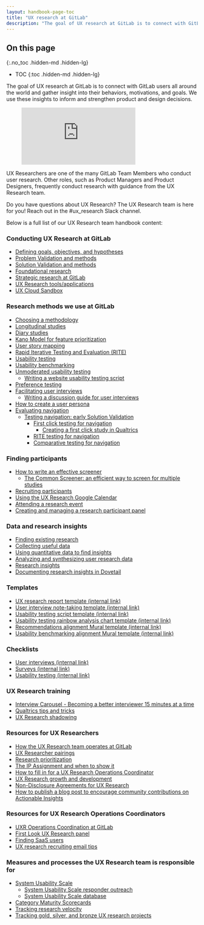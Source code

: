 ```yaml
---
layout: handbook-page-toc
title: "UX research at GitLab"
description: "The goal of UX research at GitLab is to connect with GitLab users all around the world and gather insight into their behaviors, motivations, and goals."
---
```


## On this page
{:.no_toc .hidden-md .hidden-lg}

- TOC
{:toc .hidden-md .hidden-lg}

The goal of UX research at GitLab is to connect with GitLab users all around the world and gather insight into their behaviors, motivations, and goals. We use these insights to inform and strengthen product and design decisions.

<!-- blank line -->
<figure class="video_container">
  <iframe src="https://www.youtube.com/embed/EQ750KX_6nU" frameborder="0" allowfullscreen="true"> </iframe>
</figure>
<!-- blank line -->

UX Researchers are one of the many GitLab Team Members who conduct user research. Other roles, such as Product Managers and Product Designers, frequently conduct research with guidance from the UX Research team.

Do you have questions about UX Research? The UX Research team is here for you! Reach out in the #ux_research Slack channel.

Below is a full list of our UX Research team handbook content:

### Conducting UX Research at GitLab

- [Defining goals, objectives, and hypotheses](/handbook/product/ux/ux-research/defining-goals-objectives-and-hypotheses/)
- [Problem Validation and methods](/handbook/product/ux/ux-research/problem-validation-and-methods/)
- [Solution Validation and methods](/handbook/product/ux/ux-research/solution-validation-and-methods/)
- [Foundational research](/handbook/product/ux/ux-research/foundational-research/)
- [Strategic research at GitLab](/handbook/product/ux/ux-research/strategic-research-at-gitlab/)
- [UX Research tools/applications](/handbook/product/ux/ux-research/research-tools/)
- [UX Cloud Sandbox](/handbook/product/ux/ux-research/ux-cloud-sandbox/)

### Research methods we use at GitLab

- [Choosing a methodology](/handbook/product/ux/ux-research/choosing-a-research-methodology/)
- [Longitudinal studies](/handbook/product/ux/ux-research/longitudinal-studies/)
- [Diary studies](/handbook/product/ux/ux-research/diary-studies/)
- [Kano Model for feature prioritization](/handbook/product/ux/ux-research/kano-model/)
- [User story mapping](/handbook/product/ux/ux-research/user-story-mapping/)
- [Rapid Iterative Testing and Evaluation (RITE)](/handbook/product/ux/ux-research/rite/)
- [Usability testing](/handbook/product/ux/ux-research/usability-testing/)
- [Usability benchmarking](/handbook/product/ux/ux-research/usability-benchmarking/)
- [Unmoderated usability testing](/handbook/product/ux/ux-research/unmoderated-testing/)
     - [Writing a website usability testing script](/handbook/product/ux/ux-research/writing-usability-testing-script/)
- [Preference testing](/handbook/product/ux/ux-research/preference-testing/)
- [Facilitating user interviews](/handbook/product/ux/ux-research/facilitating-user-interviews/)
     - [Writing a discussion guide for user interviews](/handbook/product/ux/ux-research/discussion-guide-user-interviews/)
- [How to create a user persona](/handbook/product/ux/persona-creation/)
- [Evaluating navigation](/handbook/product/ux/ux-research/evaluating-navigation/)
     - [Testing navigation: early Solution Validation](/handbook/product/ux/ux-research/early-solution-validation-process-for-navigation/)
         - [First click testing for navigation](/handbook/product/ux/ux-research/first-click-testing/)
              - [Creating a first click study in Qualtrics](/handbook/product/ux/ux-research/creating-first-click-study-qualtrics/)
         - [RITE testing for navigation](/handbook/product/ux/ux-research/using-rite-to-test-navigation/)
         - [Comparative testing for navigation](/handbook/product/ux/ux-research/comparative-testing-for-navigation/)

### Finding participants

- [How to write an effective screener](/handbook/product/ux/ux-research/write-effective-screener/)
     - [The Common Screener: an efficient way to screen for multiple studies](/handbook/product/ux/ux-research/recruiting-participants/common-screener/)
- [Recruiting participants](/handbook/product/ux/ux-research/recruiting-participants/)
- [Using the UX Research Google Calendar](/handbook/product/ux/ux-research/ux-research-google-calendar/)
- [Attending a research event](/handbook/product/ux/ux-research/attending-a-research-event/)
- [Creating and managing a research participant panel](/handbook/product/ux/ux-research/research-panel-management/)

### Data and research insights

- [Finding existing research](/handbook/product/ux/ux-research/finding-existing-research/)
- [Collecting useful data](/handbook/product/ux/ux-research/collecting-useful-data/)
- [Using quantitative data to find insights](/handbook/product/ux/ux-research/quantitative-data/)
- [Analyzing and synthesizing user research data](/handbook/product/ux/ux-research/analyzing-research-data/)
- [Research insights](/handbook/product/ux/ux-research/research-insights/)
- [Documenting research insights in Dovetail](/handbook/product/ux/dovetail/)

### Templates

- [UX research report template (internal link)](https://docs.google.com/presentation/d/1E8eZpf0T3p6Wf-aEmLjIOFZ_6jdvxc4eySwQ6FnHCZs/copy)
- [User interview note-taking template (internal link)](https://docs.google.com/spreadsheets/d/1_zFp_WXg9jM84dBqv4ARPFTtwPlJGxAi_IVDeED8VFY/copy)
- [Usability testing script template (internal link)](https://docs.google.com/document/d/15tvKXmFUxOT7fo550efuFLQ_ZSDZ2fyuVX_XTQSDBJk/copy)
- [Usability testing rainbow analysis chart template (internal link)](https://docs.google.com/spreadsheets/d/1_bGO9uUxWL5dKe5r1vxTo4J4QAEHfp6mu7VIQDsTu_E/copy)
- [Recommendations alignment Mural template (internal link)](https://app.mural.co/template/a5b1cf65-483d-4014-8681-373e1a6c9ee7/c2c2b37a-baf6-4b5f-9e97-87f132d07e19)
- [Usability benchmarking alignment Mural template (internal link)](https://app.mural.co/template/6c725b01-a3be-422e-8cec-d8823e9aaa73/a9f6620d-47cb-43d1-b2a9-c980c2d51308)

### Checklists

- [User interviews (internal link)](https://docs.google.com/document/d/1Sg0-4U5W_iop-W1TWDZiECkGkhRkscLgsC-jFUhytBM/copy)
- [Surveys (internal link)](https://docs.google.com/document/d/1Rj8LZuj-ATDKFt19F0dKy6J6-FokChMgCyr7OvfqZ_k/copy)
- [Usability testing (internal link)](https://docs.google.com/document/d/14UWLmbZwVwHkTf1Ncza90WFWk4zLN05fglnNAP4oL9w/copy)

### UX Research training

- [Interview Carousel - Becoming a better interviewer 15 minutes at a time](/handbook/product/ux/ux-research/interview-carousel/)
- [Qualtrics tips and tricks](/handbook/product/ux/qualtrics/)
- [UX Research shadowing](/handbook/product/ux/ux-research/research-shadowing/)

### Resources for UX Researchers

- [How the UX Research team operates at GitLab](/handbook/product/ux/ux-research/how-uxr-team-operates/)
- [UX Researcher pairings](/handbook/product/ux/ux-research/ux-researcher-pairings/)
- [Research prioritization](/handbook/product/ux/ux-research/research-prioritization/)
- [The IP Assignment and when to show it](/handbook/product/ux/ux-research-coordination/IP-Assignment/)
- [How to fill in for a UX Research Operations Coordinator](/handbook/product/ux/ux-research-coordination/research-coordinator-fill-in/)
- [UX Research growth and development](/handbook/product/ux/ux-research/ux-research-growth-and-development/)
- [Non-Disclosure Agreements for UX Research](/handbook/product/ux/ux-research-coordination/NDAs/)
- [How to publish a blog post to encourage community contributions on Actionable Insights](/handbook/product/ux/ux-research/community-contributions-for-actionable-insights/)

### Resources for UX Research Operations Coordinators

- [UXR Operations Coordination at GitLab](/handbook/product/ux/ux-research-coordination/)
- [First Look UX Research panel](/handbook/product/ux/ux-research-coordination/first-look-ux-research-panel/)
- [Finding SaaS users](/handbook/product/ux/ux-research/finding-saas-users/)
- [UX research recruiting email tips](/handbook/product/ux/ux-research/recruiting-participants/recruiting-email-tips/)

### Measures and processes the UX Research team is responsible for

- [System Usability Scale](/handbook/product/ux/performance-indicators/system-usability-scale/)
     - [System Usability Scale responder outreach](/handbook/product/ux/performance-indicators/system-usability-scale/sus-outreach.html)
     - [System Usability Scale database](/handbook/product/ux/sus-database/)
- [Category Maturity Scorecards](/handbook/product/ux/category-maturity-scorecards/)
- [Tracking research velocity](/handbook/product/ux/ux-research/tracking-research-velocity/) 
- [Tracking gold, silver, and bronze UX research projects](/handbook/product/ux/ux-research/tracking-research-projects/) 

